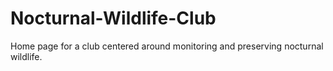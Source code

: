 # Nocturnal-Wildlife-Club
Home page for a club centered around monitoring and preserving nocturnal wildlife.
